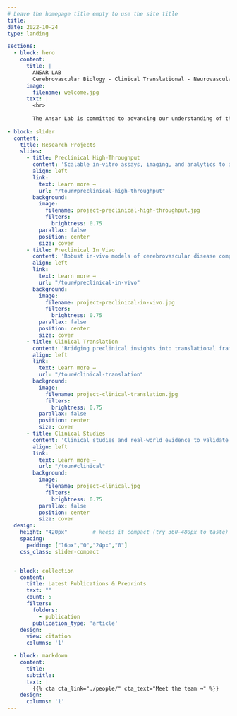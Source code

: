 ```yaml
---
# Leave the homepage title empty to use the site title
title:
date: 2022-10-24
type: landing

sections:
  - block: hero
    content:
      title: |
        ANSAR LAB
        Cerebrovascular Biology - Clinical Translational - Neurovascular Disease
      image:
        filename: welcome.jpg
      text: |
        <br>
        
        The Ansar Lab is committed to advancing our understanding of the cerebrovasculature, integrating multifaceted molecular, cellular, and systems-level approaches. By fostering collaborations with international clinical and preclinical partners, we aim to bridge fundamental mechanistic discoveries with translational applications, ultimately driving innovation in diagnostics and therapeutics for cerebrovascular and neurological disorders.
  
- block: slider
  content:
    title: Research Projects
    slides:
      - title: Preclinical High-Throughput
        content: 'Scalable in-vitro assays, imaging, and analytics to accelerate discovery and screening'
        align: left
        link:
          text: Learn more →
          url: "/tour#preclinical-high-throughput"
        background:
          image:
            filename: project-preclinical-high-throughput.jpg
            filters:
              brightness: 0.75
          parallax: false
          position: center
          size: cover
      - title: Preclinical In Vivo
        content: 'Robust in-vivo models of cerebrovascular disease compatible for in-depth mechanistic and functional queries'
        align: left
        link:
          text: Learn more →
          url: "/tour#preclinical-in-vivo"
        background:
          image:
            filename: project-preclinical-in-vivo.jpg
            filters:
              brightness: 0.75
          parallax: false
          position: center
          size: cover
      - title: Clinical Translation
        content: 'Bridging preclinical insights into translational frameworks, biomarkers, prediction models, and trial-ready endpoints'
        align: left
        link:
          text: Learn more →
          url: "/tour#clinical-translation"
        background:
          image:
            filename: project-clinical-translation.jpg
            filters:
              brightness: 0.75
          parallax: false
          position: center
          size: cover
      - title: Clinical Studies
        content: 'Clinical studies and real-world evidence to validate safety, effectiveness, and equity of interventions as well as identify future biomarkers for therapeutic intervention and monitoring'
        align: left
        link:
          text: Learn more →
          url: "/tour#clinical"
        background:
          image:
            filename: project-clinical.jpg
            filters:
              brightness: 0.75
          parallax: false
          position: center
          size: cover
  design:
    height: "420px"        # keeps it compact (try 360–480px to taste)
    spacing:
      padding: ["16px","0","24px","0"]
    css_class: slider-compact


  - block: collection
    content:
      title: Latest Publications & Preprints
      text: ""
      count: 5
      filters:
        folders:
          - publication
        publication_type: 'article'
    design:
      view: citation
      columns: '1'

  - block: markdown
    content:
      title:
      subtitle:
      text: |
        {{% cta cta_link="./people/" cta_text="Meet the team →" %}}
    design:
      columns: '1'
---
```

